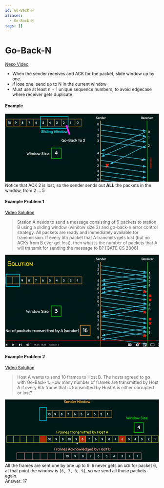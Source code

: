 ```yaml
---
id: Go-Back-N
aliases:
  - Go-Back-N
tags: []
---
```


# Go-Back-N
[Neso Video](https://www.youtube.com/watch?v=QD3oCelHJ20)  
- When the sender receives and ACK for the packet, slide window up by one.  
- if lose one, send up to N in the current window  
- Must use at least n + 1 unique sequence numbers, to avoid edgecase where receiver gets duplicate
#### Example 
![img](../Images/a4.png) 
Notice that ACK 2 is lost, so the sender sends out **ALL** the packets in the window, from 2 ... 5

#### Example Problem 1
[Video Solution](https://youtu.be/cqPWjo2iLgk?si=nD25Jjja_VMpvt4w)  
> Station A needs to send a message consisting of 9 packets to station B using a sliding window (window size 3) and go-back-n error control strategy. All packets are ready and immediately available for transmission. If every 5th packet that A transmits gets lost (but no ACKs from B ever get lost), then what is the number of packets that A will transmit for sending the message to B? [GATE CS 2006]

![solution](../Images/a7.png) 

#### Example Problem 2
[Video Solution](https://youtu.be/PHcIuxvLSzc?si=rM-zly59ZrVc6ZPZ)  
> Host A wants to send 10 frames to Host B. The hosts agreed to go with Go-Back-4. How many number of frames are transmitted by Host A if every 6th frame that is transmitted by Host A is either corrupted or lost?

![Solution](../Images/a8.png) 
All the frames are sent one by one up to 9. `B` never gets an `ACK` for packet 6, at that point the window is `[6, 7, 8, 9]`, so we send all those packets again.   
Answer: 17


